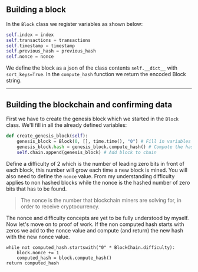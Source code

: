 

## Building a block

In the `Block` class we register variables as shown below:

```python
self.index = index
self.transactions = transactions
self.timestamp = timestamp
self.previous_hash = previous_hash
self.nonce = nonce
```

We define the block as a json of the class contents `self.__dict__` with `sort_keys=True`. In the `compute_hash` function we return the encoded Block string.

---
## Building the blockchain and confirming data

First we have to create the genesis block which we started in the `Block` class. We'll fill in all the already defined variables:

```python
def create_genesis_block(self):
    genesis_block = Block(0, [], time.time(), "0") # Fill in variables
    genesis_block.hash = genesis_block.compute_hash() # Compute the hash
    self.chain.append(genesis_block) # Add block to chain
```

Define a difficulty of 2 which is the number of leading zero bits in front of each block, this number will grow each time a new block is mined. You will also need to define the `nonce` value. From my understanding difficulty applies to non hashed blocks while the nonce is the hashed number of zero bits that has to be found. 

> The nonce is the number that blockchain miners are solving for, in order to receive cryptocurrency.

The nonce and difficulty concepts are yet to be fully understood by myself. Now let's move on to proof of work. If the non computed hash starts with zeros we add to the nonce value and compute (and return) the new hash with the new nonce value.

```python3
while not computed_hash.startswith("0" * BlockChain.difficulty): 
    block.nonce += 1 
    computed_hash = block.compute_hash()
return computed_hash
```